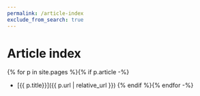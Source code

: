 ```yaml
---
permalink: /article-index
exclude_from_search: true
---
```

# Article index

{% for p in site.pages %}{% if p.article -%}
- [{{ p.title}}]({{ p.url | relative_url }})
{% endif %}{% endfor -%}
